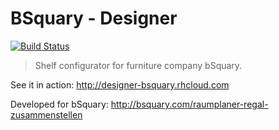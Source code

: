 # BSquary - Designer

[![Build Status](https://travis-ci.org/karazy/bsquary-designer.svg?branch=master)](https://travis-ci.org/karazy/bsquary-designer)

> Shelf configurator for furniture company bSquary.

See it in action: http://designer-bsquary.rhcloud.com

Developed for bSquary: http://bsquary.com/raumplaner-regal-zusammenstellen
